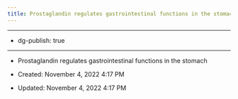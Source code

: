 ```yaml
---
title: Prostaglandin regulates gastrointestinal functions in the stomach
---
```


- --

- dg-publish: true

- --

- Prostaglandin regulates gastrointestinal functions in the stomach

- Created: November 4, 2022 4:17 PM

- Updated: November 4, 2022 4:17 PM
